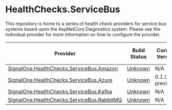 # HealthChecks.ServiceBus

This repository is home to a series of health check providers for service bus systems based upon the AspNetCore Diagnostics system. Please see the individual provider for more information on how to configure the provider.

|Provider|Build Status|Current Version|Source Package Available|
|---|---|---|---|
|[SignalOne.HealthChecks.ServiceBus.Amazon](https://github.com/SignalOneLtd/HealthChecks.ServiceBus/tree/master/src/SignalOne.HealthChecks.ServiceBus.Amazon)|[Unknown](#)|N/A|false|
|[SignalOne.HealthChecks.ServiceBus.Azure](https://github.com/SignalOneLtd/HealthChecks.ServiceBus/tree/master/src/SignalOne.HealthChecks.ServiceBus.Azure)|[Unknown](#)|0.1.0-preview3|true|
|[SignalOne.HealthChecks.ServiceBus.Kafka](https://github.com/SignalOneLtd/HealthChecks.ServiceBus/tree/master/src/SignalOne.HealthChecks.ServiceBus.Kafka)|[Unknown](#)|N/A|false|
|[SignalOne.HealthChecks.ServiceBus.RabbitMQ](https://github.com/SignalOneLtd/HealthChecks.ServiceBus/tree/master/src/SignalOne.HealthChecks.ServiceBus.RabbitMQ)|[Unknown](#)|N/A|false|